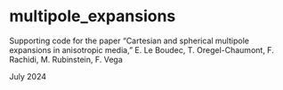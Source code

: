 # multipole_expansions

Supporting code for the paper “Cartesian and spherical multipole expansions in anisotropic media,” E. Le Boudec, T. Oregel-Chaumont, F. Rachidi, M. Rubinstein, F. Vega

July 2024